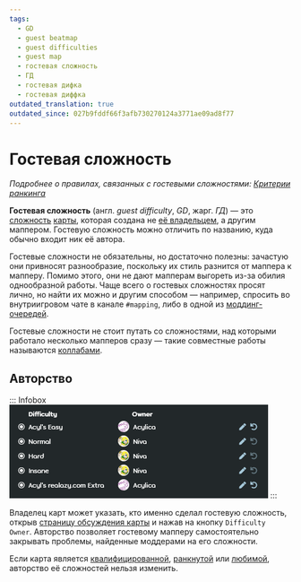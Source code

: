 ```yaml
---
tags:
  - GD
  - guest beatmap
  - guest difficulties
  - guest map
  - гостевая сложность
  - ГД
  - гостевая дифка
  - гостевая диффка
outdated_translation: true
outdated_since: 027b9fddf66f3afb730270124a3771ae09ad8f77
---
```


# Гостевая сложность

*Подробнее о правилах, связанных с гостевыми сложностями: [Критерии ранкинга](/wiki/Ranking_criteria)*

**Гостевая сложность** (англ. *guest difficulty*, *GD*, жарг. *ГД*) — это [сложность](/wiki/Beatmap/Difficulty) [карты](/wiki/Beatmap), которая создана не [её владельцем](/wiki/Beatmap/Beatmap_host), а другим маппером. Гостевую сложность можно отличить по названию, куда обычно входит ник её автора.

Гостевые сложности не обязательны, но достаточно полезны: зачастую они привносят разнообразие, поскольку их стиль разнится от маппера к мапперу. Помимо этого, они не дают мапперам выгореть из-за обилия однообразной работы. Чаще всего о гостевых сложностях просят лично, но найти их можно и другим способом — например, спросить во внутриигровом чате в канале `#mapping`, либо в одной из [моддинг-очередей](/wiki/Community/Forum/Modding_Queues).

Гостевые сложности не стоит путать со сложностями, над которыми работало несколько мапперов сразу — такие совместные работы называются [коллабами](/wiki/Beatmap/Beatmap_collaborations).

## Авторство

::: Infobox
![](img/gd_ownership.png "Панель для указания авторства сложности")
:::

Владелец карт может указать, кто именно сделал гостевую сложность, открыв [страницу обсуждения карты](/wiki/Beatmap_discussion) и нажав на кнопку `Difficulty Owner`. Авторство позволяет гостевому мапперу самостоятельно закрывать проблемы, найденные моддерами на его сложности.

Если карта является [квалифицированной](/wiki/Beatmap/Category#qualified), [ранкнутой](/wiki/Beatmap/Category#ranked) или [любимой](/wiki/Beatmap/Category#loved), авторство её сложностей нельзя изменить.
